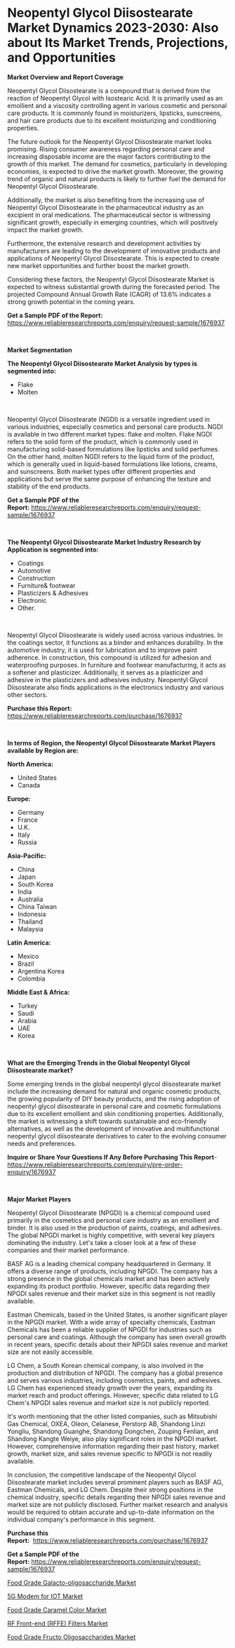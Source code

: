 <p><h1>Neopentyl Glycol Diisostearate Market Dynamics 2023-2030: Also about Its Market Trends, Projections, and Opportunities</h1></p><p><strong>Market Overview and Report Coverage</strong></p>
<p><p>Neopentyl Glycol Diisostearate is a compound that is derived from the reaction of Neopentyl Glycol with Isostearic Acid. It is primarily used as an emollient and a viscosity controlling agent in various cosmetic and personal care products. It is commonly found in moisturizers, lipsticks, sunscreens, and hair care products due to its excellent moisturizing and conditioning properties.</p><p>The future outlook for the Neopentyl Glycol Diisostearate market looks promising. Rising consumer awareness regarding personal care and increasing disposable income are the major factors contributing to the growth of this market. The demand for cosmetics, particularly in developing economies, is expected to drive the market growth. Moreover, the growing trend of organic and natural products is likely to further fuel the demand for Neopentyl Glycol Diisostearate.</p><p>Additionally, the market is also benefiting from the increasing use of Neopentyl Glycol Diisostearate in the pharmaceutical industry as an excipient in oral medications. The pharmaceutical sector is witnessing significant growth, especially in emerging countries, which will positively impact the market growth.</p><p>Furthermore, the extensive research and development activities by manufacturers are leading to the development of innovative products and applications of Neopentyl Glycol Diisostearate. This is expected to create new market opportunities and further boost the market growth.</p><p>Considering these factors, the Neopentyl Glycol Diisostearate Market is expected to witness substantial growth during the forecasted period. The projected Compound Annual Growth Rate (CAGR) of 13.6% indicates a strong growth potential in the coming years.</p></p>
<p><strong>Get a Sample PDF of the Report:</strong> <a href="https://www.reliableresearchreports.com/enquiry/request-sample/1676937">https://www.reliableresearchreports.com/enquiry/request-sample/1676937</a></p>
<p>&nbsp;</p>
<p><strong>Market Segmentation</strong></p>
<p><strong>The Neopentyl Glycol Diisostearate Market Analysis by types is segmented into:</strong></p>
<p><ul><li>Flake</li><li>Molten</li></ul></p>
<p>&nbsp;</p>
<p><p>Neopentyl Glycol Diisostearate (NGDI) is a versatile ingredient used in various industries, especially cosmetics and personal care products. NGDI is available in two different market types: flake and molten. Flake NGDI refers to the solid form of the product, which is commonly used in manufacturing solid-based formulations like lipsticks and solid perfumes. On the other hand, molten NGDI refers to the liquid form of the product, which is generally used in liquid-based formulations like lotions, creams, and sunscreens. Both market types offer different properties and applications but serve the same purpose of enhancing the texture and stability of the end products.</p></p>
<p><strong>Get a Sample PDF of the Report:</strong>&nbsp;<a href="https://www.reliableresearchreports.com/enquiry/request-sample/1676937">https://www.reliableresearchreports.com/enquiry/request-sample/1676937</a></p>
<p>&nbsp;</p>
<p><strong>The Neopentyl Glycol Diisostearate Market Industry Research by Application is segmented into:</strong></p>
<p><ul><li>Coatings</li><li>Automotive</li><li>Construction</li><li>Furniture& footwear</li><li>Plasticizers & Adhesives</li><li>Electronic</li><li>Other.</li></ul></p>
<p>&nbsp;</p>
<p><p>Neopentyl Glycol Diisostearate is widely used across various industries. In the coatings sector, it functions as a binder and enhances durability. In the automotive industry, it is used for lubrication and to improve paint adherence. In construction, this compound is utilized for adhesion and waterproofing purposes. In furniture and footwear manufacturing, it acts as a softener and plasticizer. Additionally, it serves as a plasticizer and adhesive in the plasticizers and adhesives industry. Neopentyl Glycol Diisostearate also finds applications in the electronics industry and various other sectors.</p></p>
<p><strong>Purchase this Report:</strong>&nbsp; <a href="https://www.reliableresearchreports.com/purchase/1676937">https://www.reliableresearchreports.com/purchase/1676937</a></p>
<p>&nbsp;</p>
<p><strong>In terms of Region, the Neopentyl Glycol Diisostearate Market Players available by Region are:</strong></p>
<p>
    <p> <strong> North America: </strong>
        <ul>
            <li>United States</li>
            <li>Canada</li>
        </ul>
        </p> 
    <p> <strong> Europe: </strong>
        <ul>
            <li>Germany</li>
            <li>France</li>
            <li>U.K.</li>
            <li>Italy</li>
            <li>Russia</li>
        </ul>
        </p> 
    <p> <strong> Asia-Pacific: </strong>
        <ul>
            <li>China</li>
            <li>Japan</li>
            <li>South Korea</li>
            <li>India</li>
            <li>Australia</li>
            <li>China Taiwan</li>
            <li>Indonesia</li>
            <li>Thailand</li>
            <li>Malaysia</li>
        </ul>
        </p> 
    <p> <strong> Latin America: </strong>
        <ul>
            <li>Mexico</li>
            <li>Brazil</li>
            <li>Argentina Korea</li>
            <li>Colombia</li>
        </ul>
        </p> 
    <p> <strong> Middle East & Africa: </strong>
        <ul>
            <li>Turkey</li>
            <li>Saudi</li>
            <li>Arabia</li>
            <li>UAE</li>
            <li>Korea</li>
        </ul>
    </p>
    </p>
<p>&nbsp;</p>
<p><strong>What are the Emerging Trends in the Global Neopentyl Glycol Diisostearate market?</strong></p>
<p><p>Some emerging trends in the global neopentyl glycol diisostearate market include the increasing demand for natural and organic cosmetic products, the growing popularity of DIY beauty products, and the rising adoption of neopentyl glycol diisostearate in personal care and cosmetic formulations due to its excellent emollient and skin conditioning properties. Additionally, the market is witnessing a shift towards sustainable and eco-friendly alternatives, as well as the development of innovative and multifunctional neopentyl glycol diisostearate derivatives to cater to the evolving consumer needs and preferences.</p></p>
<p><strong>Inquire or Share Your Questions If Any Before Purchasing This Report</strong>- <a href="https://www.reliableresearchreports.com/enquiry/pre-order-enquiry/1676937">https://www.reliableresearchreports.com/enquiry/pre-order-enquiry/1676937</a></p>
<p>&nbsp;</p>
<p><strong>Major Market Players</strong></p>
<p><p>Neopentyl Glycol Diisostearate (NPGDI) is a chemical compound used primarily in the cosmetics and personal care industry as an emollient and binder. It is also used in the production of paints, coatings, and adhesives. The global NPGDI market is highly competitive, with several key players dominating the industry. Let's take a closer look at a few of these companies and their market performance.</p><p>BASF AG is a leading chemical company headquartered in Germany. It offers a diverse range of products, including NPGDI. The company has a strong presence in the global chemicals market and has been actively expanding its product portfolio. However, specific data regarding their NPGDI sales revenue and their market size in this segment is not readily available.</p><p>Eastman Chemicals, based in the United States, is another significant player in the NPGDI market. With a wide array of specialty chemicals, Eastman Chemicals has been a reliable supplier of NPGDI for industries such as personal care and coatings. Although the company has seen overall growth in recent years, specific details about their NPGDI sales revenue and market size are not easily accessible.</p><p>LG Chem, a South Korean chemical company, is also involved in the production and distribution of NPGDI. The company has a global presence and serves various industries, including cosmetics, paints, and adhesives. LG Chem has experienced steady growth over the years, expanding its market reach and product offerings. However, specific data related to LG Chem's NPGDI sales revenue and market size is not publicly reported.</p><p>It's worth mentioning that the other listed companies, such as Mitsubishi Gas Chemical, OXEA, Oleon, Celanese, Perstorp AB, Shandong Linzi Yongliu, Shandong Guanghe, Shandong Dongchen, Zouping Fenlian, and Shandong Kangte Weiye, also play significant roles in the NPGDI market. However, comprehensive information regarding their past history, market growth, market size, and sales revenue specific to NPGDI is not readily available.</p><p>In conclusion, the competitive landscape of the Neopentyl Glycol Diisostearate market includes several prominent players such as BASF AG, Eastman Chemicals, and LG Chem. Despite their strong positions in the chemical industry, specific details regarding their NPGDI sales revenue and market size are not publicly disclosed. Further market research and analysis would be required to obtain accurate and up-to-date information on the individual company's performance in this segment.</p></p>
<p><strong>Purchase this Report:</strong>&nbsp;&nbsp;<a href="https://www.reliableresearchreports.com/purchase/1676937">https://www.reliableresearchreports.com/purchase/1676937</a></p>
<p></p>
<p><strong>Get a Sample PDF of the Report:</strong>&nbsp;<a href="https://www.reliableresearchreports.com/enquiry/request-sample/1676937">https://www.reliableresearchreports.com/enquiry/request-sample/1676937</a></p>
<p><p><a href="https://medium.com/@dorothypeters68/food-grade-galacto-oligosaccharide-market-research-report-its-history-and-forecast-2023-to-2030-e9361288dd06">Food Grade Galacto-oligosaccharide Market</a></p><p><a href="https://medium.com/@ulicesweber/decoding-5g-modem-for-iot-market-metrics-market-share-trends-and-growth-patterns-c7d809d23ff4">5G Modem for IOT Market</a></p><p><a href="https://medium.com/@helenablick2023/food-grade-caramel-color-market-share-evolution-and-market-growth-trends-2023-2030-be415a51e896">Food Grade Caramel Color Market</a></p><p><a href="https://medium.com/@beaublock2023/rf-front-end-rffe-filters-market-comprehensive-assessment-by-type-application-and-geography-6079360b1c73">RF Front-end (RFFE) Filters Market</a></p><p><a href="https://medium.com/@annarussell1981/food-grade-fructo-oligosaccharides-market-the-key-to-successful-business-strategy-forecast-till-0b0b52ece72a">Food Grade Fructo Oligosaccharides Market</a></p></p>